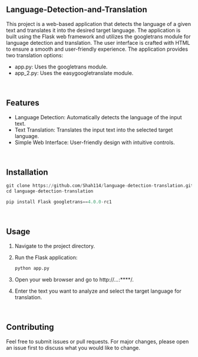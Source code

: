 ## Language-Detection-and-Translation
This project is a web-based application that detects the language of a given text and translates it into the desired target language. The application is built using the Flask web framework and utilizes the googletrans module for language detection and translation. The user interface is crafted with HTML to ensure a smooth and user-friendly experience. The application provides two translation options: <br/>
* app.py: Uses the googletrans module.
* app_2.py: Uses the easygoogletranslate module. <br/>
<br/>

## Features
* Language Detection: Automatically detects the language of the input text.
* Text Translation: Translates the input text into the selected target language.
* Simple Web Interface: User-friendly design with intuitive controls. <br/>
<br/>

## Installation

```python
git clone https://github.com/Shah114/language-detection-translation.git
cd language-detection-translation

pip install Flask googletrans==4.0.0-rc1
```
<br/>

## Usage
1. Navigate to the project directory.
2. Run the Flask application:
   
   ```bash
   python app.py
   ```
4. Open your web browser and go to http://***.*.*.*:****/.
5. Enter the text you want to analyze and select the target language for translation. <br/>
<br/>

## Contributing
Feel free to submit issues or pull requests. For major changes, please open an issue first to discuss what you would like to change. <br/>
<br/>






